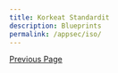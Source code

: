```yaml
---
title: Korkeat Standardit
description: Blueprints
permalink: /appsec/iso/
---
```


<a href="/appsec">Previous Page</a>

